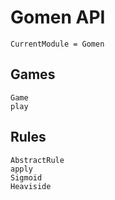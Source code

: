 # Gomen API

```@meta
CurrentModule = Gomen
```

## Games
```@docs
Game
play
```
## Rules
```@docs
AbstractRule
apply
Sigmoid
Heaviside
```
